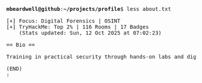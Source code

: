 <pre>

<strong>mbeardwell@github</strong>:<strong>~/projects/profile</strong>$ less about.txt

[+] Focus: Digital Forensics | OSINT
[+] TryHackMe: Top 2% | 116 Rooms | 17 Badges
    (Stats updated: Sun, 12 Oct 2025 at 07:02:23)

== Bio ==

Training in practical security through hands-on labs and digital investigations.

(END)
:
</pre>
